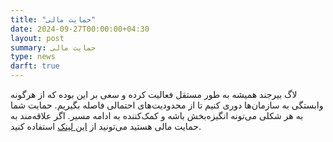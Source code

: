 ```yaml
---
title: "حمایت مالی"
date: 2024-09-27T00:00:00+04:30
layout: post
summary: حمایت مالی
type: news
darft: true
---
```


لاگ بیرجند همیشه به طور مستقل فعالیت کرده و سعی بر این بوده که از هرگونه وابستگی به سازمان‌ها دوری کنیم تا از محدودیت‌های احتمالی فاصله بگیریم. حمایت شما به هر شکلی می‌تونه انگیزه‌بخش باشه و کمک‌کننده به ادامه مسیر. اگر علاقه‌مند به حمایت مالی هستید می‌تونید از [این لینک](https://zarinp.al/birlug) استفاده کنید.
